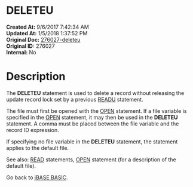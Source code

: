 # DELETEU

**Created At:** 9/6/2017 7:42:34 AM  
**Updated At:** 1/5/2018 1:37:52 PM  
**Original Doc:** [276027-deleteu](https://docs.jbase.com/36868-jbase-basic/276027-deleteu)  
**Original ID:** 276027  
**Internal:** No  


# Description

The **DELETEU** statement is used to delete a record without releasing the update record lock set by a previous [READU](./../readu) statement.

The file must first be opened with the [OPEN](./../open) statement. If a file variable is specified in the [OPEN](./../open) statement, it may then be used in the **DELETEU** statement. A comma must be placed between the file variable and the record ID expression.

If specifying no file variable in the **DELETEU** statement, the statement applies to the default file.



See also: [READ](./../read) statements, [OPEN](./../open) statement (for a description of the default file).

Go back to [jBASE BASIC](./../jbase-basic-programmers-reference-guide).
